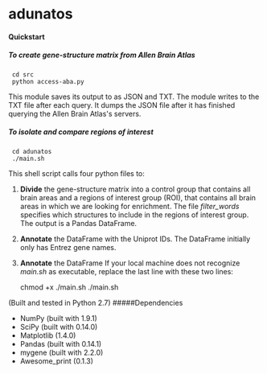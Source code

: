 # adunatos


#### Quickstart
##### To _create_ gene-structure matrix from Allen Brain Atlas
     cd src
     python access-aba.py

This module saves its output to as JSON and TXT. The module writes to the TXT file after each query. It dumps the JSON file after it has finished querying the Allen Brain Atlas's servers. 

##### To _isolate_ and _compare_ regions of interest
	
     cd adunatos
     ./main.sh

This shell script calls four python files to:
 1. <b>Divide</b> the gene-structure matrix into a control group that contains all brain areas and a regions of interest group (ROI), that contains all brain areas in which we are looking for enrichment. The file _filter_words_ specifies which structures to include in the regions of interest group. The output is a Pandas DataFrame.
 1. <b>Annotate</b> the DataFrame with the Uniprot IDs. The DataFrame initially only has Entrez gene names. 
 1. <b>Annotate</b> the DataFrame 
If your local machine does not recognize _main.sh_ as executable, replace the last line with these two lines:

     chmod +x ./main.sh
     ./main.sh

(Built and tested in Python 2.7)
#####Dependencies

- NumPy (built with 1.9.1)
- SciPy (built with 0.14.0)
- Matplotlib (1.4.0)
- Pandas (built with 0.14.1)
- mygene (built with 2.2.0)
- Awesome_print (0.1.3)
